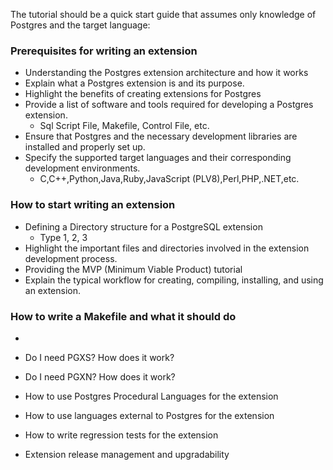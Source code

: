 The tutorial should be a quick start guide that assumes only knowledge of Postgres and the target language:

### Prerequisites for writing an extension
- Understanding the Postgres extension architecture and how it works
- Explain what a Postgres extension is and its purpose.
- Highlight the benefits of creating extensions for Postgres
- Provide a list of software and tools required for developing a Postgres extension.
  - Sql Script File, Makefile, Control File, etc.
- Ensure that Postgres and the necessary development libraries are installed and properly set up.
- Specify the supported target languages and their corresponding development environments.
  - C,C++,Python,Java,Ruby,JavaScript (PLV8),Perl,PHP,.NET,etc.

### How to start writing an extension
- Defining a Directory structure for a PostgreSQL extension
  - Type 1, 2, 3
- Highlight the important files and directories involved in the extension development process.
- Providing the MVP (Minimum Viable Product) tutorial
- Explain the typical workflow for creating, compiling, installing, and using an extension.

### How to write a Makefile and what it should do
- 

-   Do I need PGXS? How does it work?
-   Do I need PGXN? How does it work?
-   How to use Postgres Procedural Languages for the extension
-   How to use languages external to Postgres for the extension
-   How to write regression tests for the extension
-   Extension release management and upgradability
